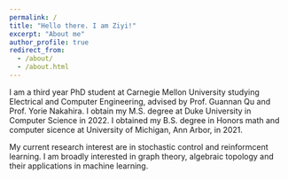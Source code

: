 ```yaml
---
permalink: /
title: "Hello there. I am Ziyi!"
excerpt: "About me"
author_profile: true
redirect_from: 
  - /about/
  - /about.html
---
```


I am a third year PhD student at Carnegie Mellon University studying Electrical and Computer Engineering, advised by Prof. Guannan Qu and Prof. Yorie Nakahira. I obtain my M.S. degree at Duke University in Computer Science in 2022. I obtained my B.S. degree in Honors math and computer sicence at University of Michigan, Ann Arbor, in 2021. 

My current research interest are in stochastic control and reinformcent learning. I am broadly interested in graph theory, algebraic topology and their applications in machine learning. 

